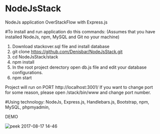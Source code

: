 # NodeJsStack
NodeJs application OverStackFlow with Express.js

#To install and run application do this commands:
(Assumes that you have installed NodeJs, npm, MySQL and Git no your machine)
1. Download stackover.sql file and install database
2. git clone https://github.com/Denisbar/NodeJsStack.git
3. cd NodeJsStack/stack
4. npm install
5. In the root project derectory open db.js file and edit your database configurations.
6. npm start

Project will run on PORT http://localhost:3001/
If you want to change port for some reason, please open /stack/bin/www and change port number.

#Using technology:
NodeJs,
Express.js,
Handlebars.js,
Bootstrap,
npm,
MySQL,
phpmyadmin,

DEMO

![peek 2017-08-17 14-46](https://user-images.githubusercontent.com/7074063/29411112-22b81fa6-835c-11e7-9d8e-ec97110d076a.gif)
